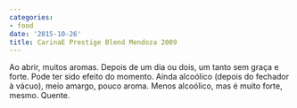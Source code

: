 ```yaml
---
categories:
- food
date: '2015-10-26'
title: CarinaE Prestige Blend Mendoza 2009
---
```


Ao abrir, muitos aromas. Depois de um dia ou dois, um tanto sem graça e forte. Pode ter sido efeito do momento. Ainda alcoólico (depois do fechador à vácuo), meio amargo, pouco aroma. Menos alcoólico, mas é muito forte, mesmo. Quente.